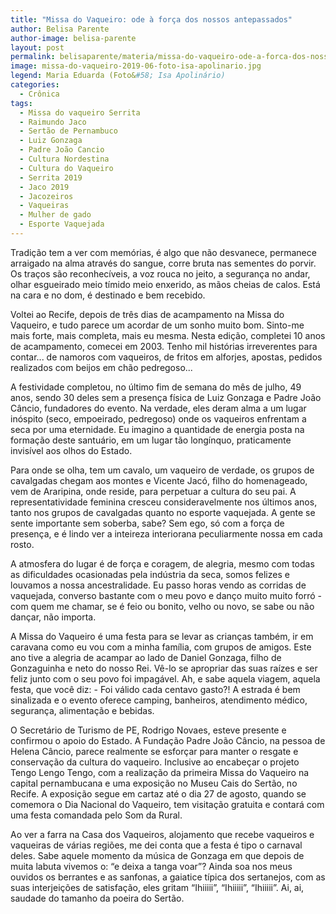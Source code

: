 ```yaml
---
title: "Missa do Vaqueiro: ode à força dos nossos antepassados"
author: Belisa Parente
author-image: belisa-parente
layout: post
permalink: belisaparente/materia/missa-do-vaqueiro-ode-a-forca-dos-nossos-antepassados
image: missa-do-vaqueiro-2019-06-foto-isa-apolinario.jpg
legend: Maria Eduarda (Foto&#58; Isa Apolinário)
categories:
  - Crônica
tags:
  - Missa do vaqueiro Serrita
  - Raimundo Jaco
  - Sertão de Pernambuco
  - Luiz Gonzaga
  - Padre João Cancio
  - Cultura Nordestina
  - Cultura do Vaqueiro
  - Serrita 2019
  - Jaco 2019
  - Jacozeiros
  - Vaqueiras
  - Mulher de gado
  - Esporte Vaquejada
---
```


Tradição tem a ver com memórias, é algo que não desvanece, permanece arraigado na alma através do sangue, corre bruta nas sementes do porvir. Os traços são reconhecíveis, a voz rouca no jeito, a segurança no andar, olhar esgueirado meio tímido meio enxerido, as mãos cheias de calos. Está na cara e no dom, é destinado e bem recebido.

Voltei ao Recife, depois de três dias de acampamento na Missa do Vaqueiro, e tudo parece um acordar de um sonho muito bom. Sinto-me mais forte, mais completa, mais eu mesma. Nesta edição, completei 10 anos de acampamento, comecei em 2003. Tenho mil histórias irreverentes para contar... de namoros com vaqueiros, de fritos em alforjes, apostas, pedidos realizados com beijos em chão pedregoso...

A festividade completou, no último fim de semana do mês de julho, 49 anos, sendo 30 deles sem a presença física de Luiz Gonzaga e Padre João Câncio, fundadores do evento. Na verdade, eles deram alma a um lugar inóspito (seco, empoeirado, pedregoso) onde os vaqueiros enfrentam a seca por uma eternidade. Eu imagino a quantidade de energia posta na formação deste santuário, em um lugar tão longínquo, praticamente invisível aos olhos do Estado.

Para onde se olha, tem um cavalo, um vaqueiro de verdade, os grupos de cavalgadas chegam aos montes e Vicente Jacó, filho do homenageado, vem de Araripina, onde reside, para perpetuar a cultura do seu pai. A representatividade feminina cresceu consideravelmente nos últimos anos, tanto nos grupos de cavalgadas quanto no esporte vaquejada. A gente se sente importante sem soberba, sabe? Sem ego, só com a força de presença, e é lindo ver a inteireza interiorana peculiarmente nossa em cada rosto.

A atmosfera do lugar é de força e coragem, de alegria, mesmo com todas as dificuldades ocasionadas pela indústria da seca, somos felizes e louvamos a nossa ancestralidade. Eu passo horas vendo as corridas de vaquejada, converso bastante com o meu povo e danço muito muito forró - com quem me chamar, se é feio ou bonito, velho ou novo, se sabe ou não dançar, não importa.

A Missa do Vaqueiro é uma festa para se levar as crianças também, ir em caravana como eu vou com a minha família, com grupos de amigos. Este ano tive a alegria de acampar ao lado de Daniel Gonzaga, filho de Gonzaguinha e neto do nosso Rei. Vê-lo se apropriar das suas raízes e ser feliz junto com o seu povo foi impagável. Ah, e sabe aquela viagem, aquela festa, que você diz: - Foi válido cada centavo gasto?! A estrada é bem sinalizada e o evento oferece camping, banheiros, atendimento médico, segurança, alimentação e bebidas.

O Secretário de Turismo de PE, Rodrigo Novaes, esteve presente e confirmou o apoio do Estado. A Fundação Padre João Câncio, na pessoa de Helena Câncio, parece realmente se esforçar para manter o resgate e conservação da cultura do vaqueiro. Inclusive ao encabeçar o projeto Tengo Lengo Tengo, com a realização da primeira Missa do Vaqueiro na capital pernambucana e uma exposição no Museu Cais do Sertão, no Recife. A exposição segue em cartaz até o dia 27 de agosto, quando se comemora o Dia Nacional do Vaqueiro, tem visitação gratuita e contará com uma festa comandada pelo Som da Rural.

Ao ver a farra na Casa dos Vaqueiros, alojamento que recebe vaqueiros e vaqueiras de várias regiões, me dei conta que a festa é tipo o carnaval deles. Sabe aquele momento da música de Gonzaga em que depois de muita labuta vivemos o: “e deixa a tanga voar”? Ainda soa nos meus ouvidos os berrantes e as sanfonas, a gaiatice típica dos sertanejos, com as suas interjeições de satisfação, eles gritam “Ihiiiii”, “Ihiiiii”, “Ihiiiii”. Ai, ai, saudade do tamanho da poeira do Sertão.
